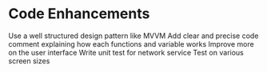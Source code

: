 # Code Enhancements

Use a well structured design pattern like MVVM
Add clear and precise code comment explaining how each functions and variable works
Improve more on the user interface
Write unit test for network service
Test on various screen sizes
